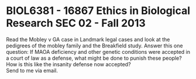 BIOL6381 - 16867 Ethics in Biological Research SEC 02 - Fall 2013
=================================================================
Read the Mobley v GA case in Landmark legal cases and look at the pedigrees of the mobley family and the Breakfield study.  Answer this one question:  If MAOA deficiency and other genetic conditions were accepted in a court of law as a defense, what might be done to punish these people?  How is this like the insanity defense now accepted?  
Send to me via email.

